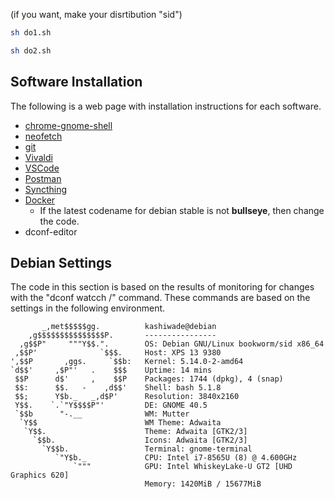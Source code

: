 (if you want, make your disrtibution "sid")

```sh
sh do1.sh
```

```sh
sh do2.sh
```

## Software Installation
The following is a web page with installation instructions for each software.
- [chrome-gnome-shell](https://wiki.gnome.org/Projects/GnomeShellIntegrationForChrome/Installation)
- [neofetch](https://github.com/dylanaraps/neofetch/wiki/Installation)
- [git](https://git-scm.com/download/linux)
- [Vivaldi](https://help.vivaldi.com/ja/desktop-ja/install-update-ja/manual-setup-vivaldi-linux-repositories/)
- [VSCode](https://code.visualstudio.com/docs/setup/linux)
- [Postman](https://learning.postman.com/docs/getting-started/installation-and-updates/#installing-postman-on-linux)
- [Syncthing](https://apt.syncthing.net)
- [Docker](https://docs.docker.com/engine/install/debian/)
  - If the latest codename for debian stable is not **bullseye**, then change the code.
- dconf-editor

## Debian Settings
The code in this section is based on the results of monitoring for changes with the "dconf watcch /" command.
These commands are based on the settings in the following environment.
```
       _,met$$$$$gg.          kashiwade@debian 
    ,g$$$$$$$$$$$$$$$P.       ---------------- 
  ,g$$P"     """Y$$.".        OS: Debian GNU/Linux bookworm/sid x86_64 
 ,$$P'              `$$$.     Host: XPS 13 9380 
',$$P       ,ggs.     `$$b:   Kernel: 5.14.0-2-amd64 
`d$$'     ,$P"'   .    $$$    Uptime: 14 mins 
 $$P      d$'     ,    $$P    Packages: 1744 (dpkg), 4 (snap) 
 $$:      $$.   -    ,d$$'    Shell: bash 5.1.8 
 $$;      Y$b._   _,d$P'      Resolution: 3840x2160 
 Y$$.    `.`"Y$$$$P"'         DE: GNOME 40.5 
 `$$b      "-.__              WM: Mutter 
  `Y$$                        WM Theme: Adwaita 
   `Y$$.                      Theme: Adwaita [GTK2/3] 
     `$$b.                    Icons: Adwaita [GTK2/3] 
       `Y$$b.                 Terminal: gnome-terminal 
          `"Y$b._             CPU: Intel i7-8565U (8) @ 4.600GHz 
              `"""            GPU: Intel WhiskeyLake-U GT2 [UHD Graphics 620] 
                              Memory: 1420MiB / 15677MiB 
```


